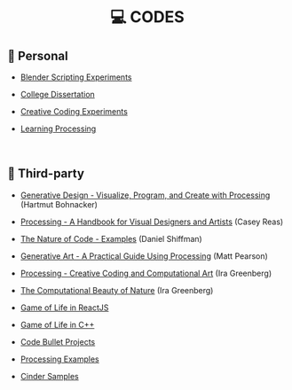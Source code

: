 <h1 align="center">💻 CODES</h1>

<h2>👤 Personal</h2>

- [Blender Scripting Experiments](https://github.com/DanielBrito/blender-scripting)

- [College Dissertation](https://github.com/DanielBrito/monografia)

- [Creative Coding Experiments](https://github.com/DanielBrito/creative-coding-experiments)

- [Learning Processing](https://github.com/DanielBrito/learning-processing)

<br/>

<h2>👥 Third-party</h2>

- [Generative Design - Visualize, Program, and Create with Processing](https://github.com/DanielBrito/generative-design/tree/master/Codes/generative_design_visualize_program_and_create_with_processing__hartmut_bohnacker) (Hartmut Bohnacker)

- [Processing - A Handbook for Visual Designers and Artists](https://github.com/DanielBrito/generative-design/tree/master/Codes/processing_a_handbook_for_visual_designers_and_artists__casey_reas) (Casey Reas)

- [The Nature of Code - Examples](https://github.com/nature-of-code/noc-examples-processing) (Daniel Shiffman)

- [Generative Art - A Practical Guide Using Processing](https://github.com/DanielBrito/generative-design/tree/master/Codes/generative_art_a_practical_guide_using_processing__matt_pearson) (Matt Pearson)

- [Processing - Creative Coding and Computational Art](https://github.com/DanielBrito/generative-design/tree/master/Codes/processing_creative_coding_and_computational_art__ira_greenberg) (Ira Greenberg)

- [The Computational Beauty of Nature](https://github.com/DanielBrito/generative-design/tree/master/Codes/the_computational_beauty_of_nature__garry_flake) (Ira Greenberg)

- [Game of Life in ReactJS](https://github.com/DanielBrito/generative-design/tree/master/Codes/game_of_life_in_react)

- [Game of Life in C++](https://github.com/DanielBrito/generative-design/blob/master/Codes/GameOfLife.cpp)

- [Code Bullet Projects](https://github.com/Code-Bullet)

- [Processing Examples](https://processing.org/examples/)

- [Cinder Samples](https://github.com/cinder/Cinder/tree/master/samples)
